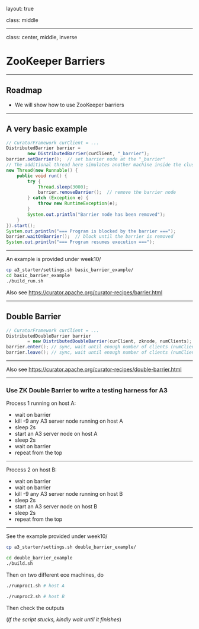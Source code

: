 layout: true

class: middle

---

class: center, middle, inverse

# ZooKeeper Barriers

---

## Roadmap

- We will show how to use ZooKeeper barriers

---

## A very basic example

```java
// CuratorFramework curClient = ...
DistributedBarrier barrier =
        new DistributedBarrier(curClient, "_barrier");
barrier.setBarrier();  // set barrier node at the "_barrier"
// The additional thread here simulates another machine inside the cluster.
new Thread(new Runnable() {
    public void run() {
        try {
            Thread.sleep(3000);
            barrier.removeBarrier();  // remove the barrier node
        } catch (Exception e) {
            throw new RuntimeException(e);
        }
        System.out.println("Barrier node has been removed");
    }
}).start();
System.out.println("=== Program is blocked by the barrier ===");
barrier.waitOnBarrier();  // block until the barrier is removed
System.out.println("=== Program resumes execution ===");
```

---

An example is provided under week10/

```bash
cp a3_starter/settings.sh basic_barrier_example/
cd basic_barrier_example
./build_run.sh
```

Also see https://curator.apache.org/curator-recipes/barrier.html

---

## Double Barrier

```java
// CuratorFramework curClient = ...
DistributedDoubleBarrier barrier
        = new DistributedDoubleBarrier(curClient, zknode, numClients);
barrier.enter(); // sync, wait until enough number of clients (numClients) to enter
barrier.leave(); // sync, wait until enough number of clients (numClients) to leave
```

---

Also see https://curator.apache.org/curator-recipes/double-barrier.html

---

### Use ZK Double Barrier to write a testing harness for A3

Process 1 running on host A:
- wait on barrier
- kill -9 any A3 server node running on host A
- sleep 2s
- start an A3 server node on host A
- sleep 2s
- wait on barrier
- repeat from the top

---

Process 2 on host B:
- wait on barrier
- wait on barrier
- kill -9 any A3 server node running on host B
- sleep 2s
- start an A3 server node on host B
- sleep 2s
- repeat from the top

---

See the example provided under week10/

```bash
cp a3_starter/settings.sh double_barrier_example/
```

```bash
cd double_barrier_example
./build.sh
```

Then on two different ece machines, do

```bash
./runproc1.sh # host A
```

```bash
./runproc2.sh # host B
```

Then check the outputs

(*If the script stucks, kindly wait until it finishes*)
